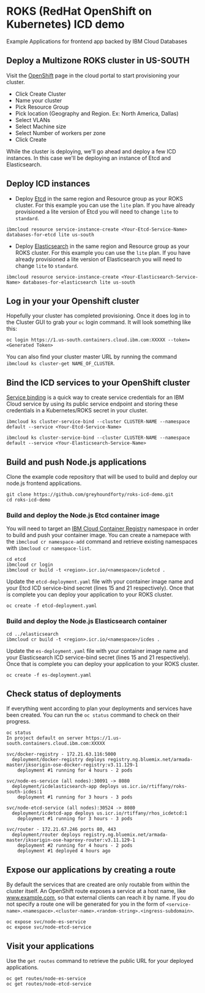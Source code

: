 # ROKS (RedHat OpenShift on Kubernetes) ICD demo
Example Applications for frontend app backed by IBM Cloud Databases

##  Deploy a Multizone ROKS cluster in US-SOUTH
Visit the [OpenShift](https://cloud.ibm.com/kubernetes/clusters?platformType=openshift) page in the cloud portal to start provisioning your cluster.  
 - Click Create Cluster
 - Name your cluster
 - Pick Resource Group
 - Pick location (Geography and Region. Ex: North America, Dallas) 
 - Select VLANs
 - Select Machine size
 - Select Number of workers per zone
 - Click Create 

While the cluster is deploying, we'll go ahead and deploy a few ICD instances. In this case we'll be deploying an instance of Etcd and Elasticsearch. 

## Deploy ICD instances
 - Deploy [Etcd](https://cloud.ibm.com/catalog/services/databases-for-etcd) in the same region and Resource group as your ROKS cluster. For this example you can use the `lite` plan. If you have already provisioned a lite version of Etcd you will need to change `lite` to `standard`.

```
ibmcloud resource service-instance-create <Your-Etcd-Service-Name> databases-for-etcd lite us-south
```

 - Deploy [Elasticsearch](https://cloud.ibm.com/catalog/services/databases-for-elasticsearch) in the same region and Resource group as your ROKS cluster. For this example you can use the `lite` plan. If you have already provisioned a lite version of Elasticsearch you will need to change `lite` to `standard`.

```
ibmcloud resource service-instance-create <Your-Elasticsearch-Service-Name> databases-for-elasticsearch lite us-south
```

## Log in your your Openshift cluster
Hopefully your cluster has completed provisioning. Once it does log in to the Cluster GUI to grab your `oc` login command. It will look something like this:

```
oc login https://1.us-south.containers.cloud.ibm.com:XXXXX --token=<Generated Token>
```

You can also find your cluster master URL by running the command `ibmcloud ks cluster-get NAME_OF_CLUSTER`.

## Bind the ICD services to your OpenShift cluster
[Service binding](https://cloud.ibm.com/docs/containers?topic=containers-service-binding#bind-services) is a quick way to create service credentials for an IBM Cloud service by using its public service endpoint and storing these credentials in a Kubernetes/ROKS secret in your cluster.

```
ibmcloud ks cluster-service-bind --cluster CLUSTER-NAME --namespace default --service <Your-Etcd-Service-Name>

ibmcloud ks cluster-service-bind --cluster CLUSTER-NAME --namespace default --service <Your-Elasticsearch-Service-Name>
```

## Build and push Node.js applications
Clone the example code repository that will be used to build and deploy our node.js frontend applications. 

```
git clone https://github.com/greyhoundforty/roks-icd-demo.git
cd roks-icd-demo
```

### Build and deploy the Node.js Etcd container image
You will need to target an [IBM Cloud Container Registry](https://cloud.ibm.com/docs/services/Registry?topic=registry-getting-started#getting-started) namespace in order to build and push your container image. You can create a namepace with the `ibmcloud cr namespace-add` command and retrieve existing namespaces with `ibmcloud cr namespace-list`. 

```
cd etcd
ibmcloud cr login 
ibmcloud cr build -t <region>.icr.io/<namespace>/icdetcd .
```

Update the `etcd-deployment.yaml` file with your container image name and your Etcd ICD service-bind secret (lines 15 and 21 respectively). Once that is complete you can deploy your application to your ROKS cluster. 

```
oc create -f etcd-deployment.yaml
```

### Build and deploy the Node.js Elasticsearch container 

```
cd ../elasticsearch
ibmcloud cr build -t <region>.icr.io/<namespace>/icdes .
```

Update the `es-deployment.yaml` file with your container image name and your Elasticsearch ICD service-bind secret (lines 15 and 21 respectively). Once that is complete you can deploy your application to your ROKS cluster. 

```
oc create -f es-deployment.yaml
```

## Check status of deployments
If everything went according to plan your deployments and services have been created. You can run the `oc status` command to check on their progress.

```
oc status
In project default on server https://1.us-south.containers.cloud.ibm.com:XXXXX

svc/docker-registry - 172.21.63.116:5000
  deployment/docker-registry deploys registry.ng.bluemix.net/armada-master/iksorigin-ose-docker-registry:v3.11.129-1
    deployment #1 running for 4 hours - 2 pods

svc/node-es-service (all nodes):30091 -> 8080
  deployment/icdelasticsearch-app deploys us.icr.io/rtiffany/roks-south-icdes:1
    deployment #1 running for 3 hours - 3 pods

svc/node-etcd-service (all nodes):30524 -> 8080
  deployment/icdetcd-app deploys us.icr.io/rtiffany/rhos_icdetcd:1
    deployment #1 running for 3 hours - 3 pods

svc/router - 172.21.67.246 ports 80, 443
  deployment/router deploys registry.ng.bluemix.net/armada-master/iksorigin-ose-haproxy-router:v3.11.129-1
    deployment #2 running for 4 hours - 2 pods
    deployment #1 deployed 4 hours ago
```

## Expose our applications by creating a route
By default the services that are created are only routable from within the cluster itself. An OpenShift route exposes a service at a host name, like www.example.com, so that external clients can reach it by name. If you do not specify a route one will be generated for you in the form of `<service-name>.<namespace>.<cluster-name>.<random-string>.<ingress-subdomain>`.

```
oc expose svc/node-es-service
oc expose svc/node-etcd-service
```

## Visit your applications
Use the `get routes` command to retrieve the public URL for your deployed applications.

```
oc get routes/node-es-service
oc get routes/node-etcd-service
```
